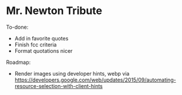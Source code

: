 # Mr. Newton Tribute

To-done:
- Add in favorite quotes
- Finish fcc criteria 
- Format quotations nicer

Roadmap: 
- Render images using developer hints, webp via https://developers.google.com/web/updates/2015/09/automating-resource-selection-with-client-hints